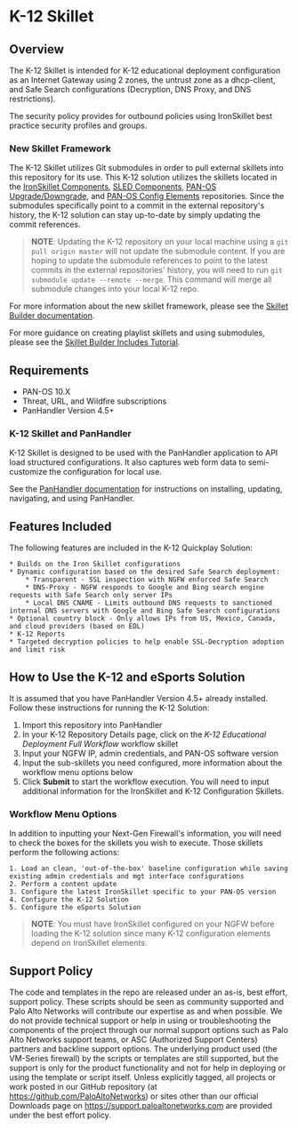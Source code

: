 # K-12 Skillet

## Overview

The K-12 Skillet is intended for K-12 educational deployment configuration as an Internet Gateway
using 2 zones, the untrust zone as a dhcp-client, and Safe Search configurations (Decryption, DNS Proxy, and DNS restrictions).

The security policy provides for outbound policies using IronSkillet best practice security profiles and groups.

### New Skillet Framework 

The K-12 Skillet utilizes Git submodules in order to pull external skillets into this repository for its use. This 
K-12 solution utilizes the skillets located in the [IronSkillet Components](https://github.com/PaloAltoNetworks/ironskillet-components), 
[SLED Components](https://github.com/annabarone/SLED-components), [PAN-OS Upgrade/Downgrade](https://github.com/PaloAltoNetworks/panos-ansible-upgrade-downgrade/),
and [PAN-OS Config Elements](https://github.com/pan-community/panos-config-elements/) repositories. Since 
the submodules specifically point to a commit in the external repository's history, the K-12 solution 
can stay up-to-date by simply updating the commit references. 

> **NOTE**: Updating the K-12 repository on your local machine using a `git pull origin master` will not update the 
> submodule content. If you are hoping to update the submodule references to point to the latest commits in the external
> repositories' history, you will need to run `git submodule update --remote --merge`. This command will merge all submodule
> changes into your local K-12 repo.

For more information about the new skillet framework, please see the [Skillet Builder documentation](https://skilletbuilder.readthedocs.io/en/latest/index.html).

For more guidance on creating playlist skillets and using submodules, please see the [Skillet Builder Includes Tutorial](https://skilletbuilder.readthedocs.io/en/latest/index.html).

## Requirements

* PAN-OS 10.X
* Threat, URL, and Wildfire subscriptions
* PanHandler Version 4.5+

### K-12 Skillet and PanHandler

K-12 Skillet is designed to be used with the PanHandler application to API
load structured configurations. It also captures web form data to semi-customize
the configuration for local use.

See the [PanHandler documentation](https://panhandler.readthedocs.io) for instructions on installing,
updating, navigating, and using PanHandler.


## Features Included

The following features are included in the K-12 Quickplay Solution:

    * Builds on the Iron Skillet configurations
    * Dynamic configuration based on the desired Safe Search deployment:
        * Transparent - SSL inspection with NGFW enforced Safe Search
        * DNS-Proxy - NGFW responds to Google and Bing search engine requests with Safe Search only server IPs
        * Local DNS CNAME - Limits outbound DNS requests to sanctioned internal DNS servers with Google and Bing Safe Search configurations
    * Optional country block - Only allows IPs from US, Mexico, Canada, and cloud providers (based on EDL)
    * K-12 Reports
    * Targeted decryption policies to help enable SSL-Decryption adoption and limit risk


## How to Use the K-12 and eSports Solution

It is assumed that you have PanHandler Version 4.5+ already installed. Follow these instructions for running 
the K-12 Solution:

  1. Import this repository into PanHandler
  2. In your K-12 Repository Details page, click on the *K-12 Educational Deployment Full Workflow* workflow skillet
  3. Input your NGFW IP, admin credentials, and PAN-OS software version
  4. Input the sub-skillets you need configured, more information about the workflow menu options below
  5. Click **Submit** to start the workflow execution. You will need to input additional information for the 
      IronSkillet and K-12 Configuration Skillets.

### Workflow Menu Options

In addition to inputting your Next-Gen Firewall's information, you will need to check the boxes for 
the skillets you wish to execute. Those skillets perform the following actions: 

    1. Load an clean, 'out-of-the-box' baseline configuration while saving existing admin credentials and mgt interface configurations
    2. Perform a content update
    3. Configure the latest IronSkillet specific to your PAN-OS version
    4. Configure the K-12 Solution
    5. Configure the eSports Solution

> **NOTE**: You must have IronSkillet configured on your NGFW before loading the K-12 solution since many K-12 
> configuration elements depend on IronSkillet elements. 


## Support Policy
The code and templates in the repo are released under an as-is, best effort, support policy.
These scripts should be seen as community supported and Palo Alto Networks will contribute
our expertise as and when possible. We do not provide technical support or help in using
or troubleshooting the components of the project through our normal support options
such as Palo Alto Networks support teams, or ASC (Authorized Support Centers) partners
and backline support options. The underlying product used (the VM-Series firewall)
by the scripts or templates are still supported, but the support is only for the
product functionality and not for help in deploying or using the template or script itself.
Unless explicitly tagged, all projects or work posted in our GitHub repository
(at https://github.com/PaloAltoNetworks) or sites other than our official Downloads page
on https://support.paloaltonetworks.com are provided under the best effort policy.
